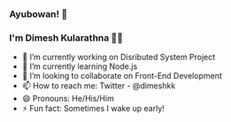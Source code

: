 ### Ayubowan! 🙏
### I'm Dimesh Kularathna 👨‍💻 

- 🔭 I’m currently working on Disributed System Project
- 🌱 I’m currently learning Node.js
- 👯 I’m looking to collaborate on Front-End Development
- 📫 How to reach me: Twitter - @dimeshkk 
- 😄 Pronouns: He/His/Him
- ⚡ Fun fact: Sometimes I wake up early!

